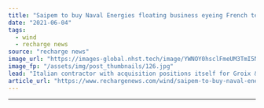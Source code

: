 ```yaml
---
title: "Saipem to buy Naval Energies floating business eyeing French tender"
date: "2021-06-04"
tags: 
  - wind
  - recharge news
source: "recharge news"
image_url: "https://images-global.nhst.tech/image/YWNOY0hsclFmeUM3TmI5NUs4U2h5U1ZMYWs1d1E1YjFUV0NidXo1OWlPRT0=/nhst/binary/259bc1c53712779da46a4f6e9c9976a1"
image_fp: "/assets/img/post_thumbnails/126.jpg"
lead: "Italian contractor with acquisition positions itself for Groix & Belle-Ile floating wind auction"
article_url: "https://www.rechargenews.com/wind/saipem-to-buy-naval-energies-floating-business-eyeing-french-tender/2-1-1020691"
---
```


---
